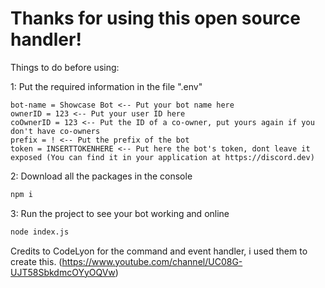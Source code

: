 # Thanks for using this open source handler!
Things to do before using:

1: Put the required information in the file ".env"
```env
bot-name = Showcase Bot <-- Put your bot name here
ownerID = 123 <-- Put your user ID here
coOwnerID = 123 <-- Put the ID of a co-owner, put yours again if you don't have co-owners
prefix = ! <-- Put the prefix of the bot
token = INSERTTOKENHERE <-- Put here the bot's token, dont leave it exposed (You can find it in your application at https://discord.dev)
```

2: Download all the packages in the console
```bash
npm i
``` 

3: Run the project to see your bot working and online
```bash
node index.js
```

Credits to CodeLyon for the command and event handler, i used them to create this. (https://www.youtube.com/channel/UC08G-UJT58SbkdmcOYyOQVw)